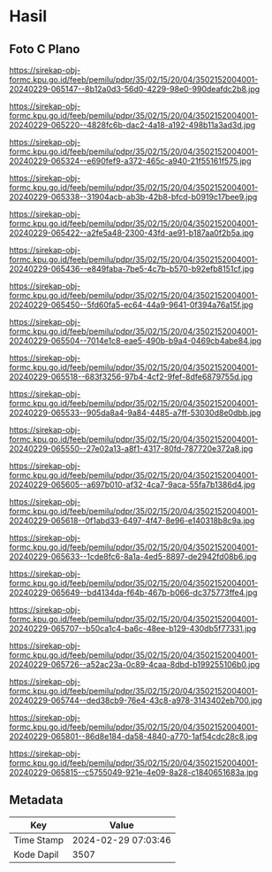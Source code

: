 # Hasil

## Foto C Plano

https://sirekap-obj-formc.kpu.go.id/feeb/pemilu/pdpr/35/02/15/20/04/3502152004001-20240229-065147--8b12a0d3-56d0-4229-98e0-990deafdc2b8.jpg

https://sirekap-obj-formc.kpu.go.id/feeb/pemilu/pdpr/35/02/15/20/04/3502152004001-20240229-065220--4828fc6b-dac2-4a18-a192-498b11a3ad3d.jpg

https://sirekap-obj-formc.kpu.go.id/feeb/pemilu/pdpr/35/02/15/20/04/3502152004001-20240229-065324--e690fef9-a372-465c-a940-21f55161f575.jpg

https://sirekap-obj-formc.kpu.go.id/feeb/pemilu/pdpr/35/02/15/20/04/3502152004001-20240229-065338--31904acb-ab3b-42b8-bfcd-b0919c17bee9.jpg

https://sirekap-obj-formc.kpu.go.id/feeb/pemilu/pdpr/35/02/15/20/04/3502152004001-20240229-065422--a2fe5a48-2300-43fd-ae91-b187aa0f2b5a.jpg

https://sirekap-obj-formc.kpu.go.id/feeb/pemilu/pdpr/35/02/15/20/04/3502152004001-20240229-065436--e849faba-7be5-4c7b-b570-b92efb8151cf.jpg

https://sirekap-obj-formc.kpu.go.id/feeb/pemilu/pdpr/35/02/15/20/04/3502152004001-20240229-065450--5fd60fa5-ec64-44a9-9641-0f394a76a15f.jpg

https://sirekap-obj-formc.kpu.go.id/feeb/pemilu/pdpr/35/02/15/20/04/3502152004001-20240229-065504--7014e1c8-eae5-490b-b9a4-0469cb4abe84.jpg

https://sirekap-obj-formc.kpu.go.id/feeb/pemilu/pdpr/35/02/15/20/04/3502152004001-20240229-065518--683f3256-97b4-4cf2-9fef-8dfe6879755d.jpg

https://sirekap-obj-formc.kpu.go.id/feeb/pemilu/pdpr/35/02/15/20/04/3502152004001-20240229-065533--905da8a4-9a84-4485-a7ff-53030d8e0dbb.jpg

https://sirekap-obj-formc.kpu.go.id/feeb/pemilu/pdpr/35/02/15/20/04/3502152004001-20240229-065550--27e02a13-a8f1-4317-80fd-787720e372a8.jpg

https://sirekap-obj-formc.kpu.go.id/feeb/pemilu/pdpr/35/02/15/20/04/3502152004001-20240229-065605--a697b010-af32-4ca7-9aca-55fa7b1386d4.jpg

https://sirekap-obj-formc.kpu.go.id/feeb/pemilu/pdpr/35/02/15/20/04/3502152004001-20240229-065618--0f1abd33-6497-4f47-8e96-e140318b8c9a.jpg

https://sirekap-obj-formc.kpu.go.id/feeb/pemilu/pdpr/35/02/15/20/04/3502152004001-20240229-065633--1cde8fc6-8a1a-4ed5-8897-de2942fd08b6.jpg

https://sirekap-obj-formc.kpu.go.id/feeb/pemilu/pdpr/35/02/15/20/04/3502152004001-20240229-065649--bd4134da-f64b-467b-b066-dc375773ffe4.jpg

https://sirekap-obj-formc.kpu.go.id/feeb/pemilu/pdpr/35/02/15/20/04/3502152004001-20240229-065707--b50ca1c4-ba6c-48ee-b129-430db5f77331.jpg

https://sirekap-obj-formc.kpu.go.id/feeb/pemilu/pdpr/35/02/15/20/04/3502152004001-20240229-065726--a52ac23a-0c89-4caa-8dbd-b199255106b0.jpg

https://sirekap-obj-formc.kpu.go.id/feeb/pemilu/pdpr/35/02/15/20/04/3502152004001-20240229-065744--ded38cb9-76e4-43c8-a978-3143402eb700.jpg

https://sirekap-obj-formc.kpu.go.id/feeb/pemilu/pdpr/35/02/15/20/04/3502152004001-20240229-065801--86d8e184-da58-4840-a770-1af54cdc28c8.jpg

https://sirekap-obj-formc.kpu.go.id/feeb/pemilu/pdpr/35/02/15/20/04/3502152004001-20240229-065815--c5755049-921e-4e09-8a28-c1840651683a.jpg


## Metadata

| Key        | Value               |
| ---------- | ------------------- |
| Time Stamp | 2024-02-29 07:03:46 |
| Kode Dapil | 3507                |




